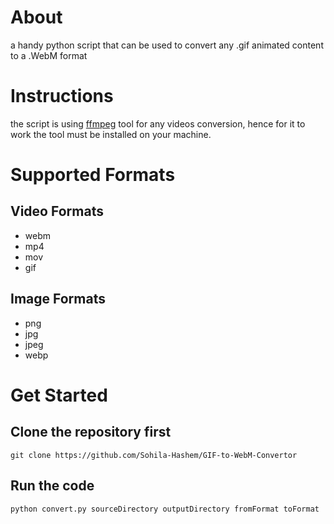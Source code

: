 # About
a handy python script that can be used to convert any .gif animated content to a .WebM format

# Instructions
the script is using [ffmpeg](https://ffmpeg.org/) tool for any videos conversion, hence for it to work the tool must be installed on your machine.

# Supported Formats
## Video Formats
-   webm
-   mp4
-   mov
-   gif
## Image Formats
-   png
-   jpg
-   jpeg
-   webp

# Get Started
## Clone the repository first
    git clone https://github.com/Sohila-Hashem/GIF-to-WebM-Convertor
## Run the code
    python convert.py sourceDirectory outputDirectory fromFormat toFormat
